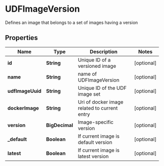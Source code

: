 

# UDFImageVersion

Defines an image that belongs to a set of images having a version

## Properties

Name | Type | Description | Notes
------------ | ------------- | ------------- | -------------
**id** | **String** | Unique ID of a versioned image |  [optional]
**name** | **String** | name of UDFImageVersion |  [optional]
**udfImageUuid** | **String** | Unique ID of the UDF image set |  [optional]
**dockerImage** | **String** | Uri of docker image related to current entry |  [optional]
**version** | **BigDecimal** | Image-specific version |  [optional]
**_default** | **Boolean** | If current image is default version |  [optional]
**latest** | **Boolean** | If current image is latest version |  [optional]




